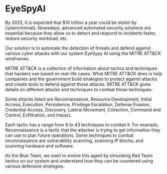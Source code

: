 # EyeSpyAI
By 2025, it is expected that $10 trillion a year could be stolen by cybercriminals. Nowadays, advanced automated security solutions are essential because they allow us to detect and respond to incidents faster, reduce security workload, etc. 

Our solution is to automate the detection of threats and defend against various cyber attacks with our system EyeSypy AI using the MITRE ATT&CK wireframes. 

MITRE ATT&CK is a collection of information about tactics and techniques that hackers use based on real-life cases. What MITRE ATT&CK does is help companies and the government build strategies to protect against attacks and create tools to defend against those attacks. MITRE ATT&CK gives details on different attacks and techniques to combat those techniques. 

Some attacks listed are Reconnaissance, Resource Development, Initial Access, Execution, Persistence, Privilege Escalation, Defense Evasion, Credential Access, Discovery, Lateral Movement, Collection, Command and Control, Exfiltration, and Impact. 

Each tactic has a range from 8 to 43 techniques to combat it. 
For example, Reconnaissance is a tactic that the attacker is trying to get information they can use to plan future operations. 
Some techniques to combat reconnaissance are vulnerability scanning, scanning IP blocks, and scanning hardware and software. 

As the Blue Team, we want to evolve this agent by simulating Red Team tactics on our system and understand how they can be countered using various defensive strategies.
